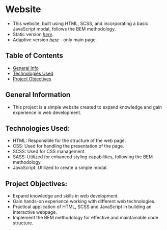 # Website
 - This website, built using HTML, SCSS, and incorporating a basic JavaScript modal, follows the BEM methodology.
 - Static version [_here_](https://pawelwiteckiwawrzyniak.github.io/website-project/).
 - Adaptive version [_here_](https://pawelwiteckiwawrzyniak.github.io/adaptive-website/) - only main page.
 
## Table of Contents
- [General Info](#general-information)
- [Technologies Used](#technologies-used)
- [Project Objectives](#project-objectives)

## General Information
- This project is a simple website created to expand knowledge and gain experience in web development.
  
## Technologies Used:
- HTML: Responsible for the structure of the web page.
- CSS: Used for handling the presentation of the page.
- SCSS: Used for CSS management.
- SASS: Utilized for enhanced styling capabilities, following the BEM methodology.
- JavaScript: Utilized to create a simple modal.
  
## Project Objectives:
- Expand knowledge and skills in web development.
- Gain hands-on experience working with different web technologies.
- Practical application of HTML, SCSS and JavaScript in building an interactive webpage.
- Implement the BEM methodology for effective and maintainable code structure.
